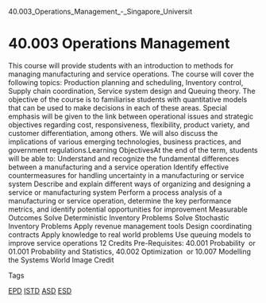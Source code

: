 40.003_Operations_Management_-_Singapore_Universit



40.003 Operations Management
============================

This course will provide students with an introduction to methods for managing manufacturing and service operations. The course will cover the following topics: Production planning and scheduling, Inventory control, Supply chain coordination, Service system design and Queuing theory. The objective of the course is to familiarise students with quantitative models that can be used to make decisions in each of these areas. Special emphasis will be given to the link between operational issues and strategic objectives regarding cost, responsiveness, flexibility, product variety, and customer differentiation, among others. We will also discuss the implications of various emerging technologies, business practices, and government regulations.Learning ObjectivesAt the end of the term, students will be able to: Understand and recognize the fundamental differences between a manufacturing and a service operation Identify effective countermeasures for handling uncertainty in a manufacturing or service system Describe and explain different ways of organizing and designing a service or manufacturing system Perform a process analysis of a manufacturing or service operation, determine the key performance metrics, and identify potential opportunities for improvement
Measurable Outcomes Solve Deterministic Inventory Problems Solve Stochastic Inventory Problems Apply revenue management tools Design coordinating contracts Apply knowledge to real world problems Use queuing models to improve service operations 12 Credits Pre-Requisites: 40.001 Probability  or 01.001 Probability and Statistics, 40.002 Optimization  or 10.007 Modelling the Systems World Image Credit

Tags

[EPD](/education/undergraduate/courses/?pillar-cluster=44)
[ISTD](/education/undergraduate/courses/?pillar-cluster=11)
[ASD](/education/undergraduate/courses/?pillar-cluster=1167)
[ESD](/education/undergraduate/courses/?pillar-cluster=99)

